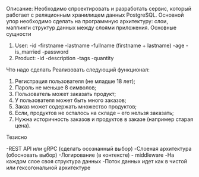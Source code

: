 Описание:
Необходимо спроектировать и разработать сервис, который работает с реляционным
хранилищем данных PostgreSQL.
Основной упор необходимо сделать на программную архитектуру: слои, маппинги
структур данных между слоями приложения.
Основные сущности

1. User:
-id
-firstname
-lastname
-fullname (firstname + lastname)
-age
-is_married
-password
2. Product:
-id
-description
-tags
-quantity

Что надо сделать
Реализовать следующий функционал:
1. Регистрация пользователя (не младше 18 лет);
2. Пароль не меньше 8 символов;
3. Пользователь может заказать продукт;
4. У пользователя может быть много заказов;
5. Заказ может содержать множество продуктов;
6. Если, продуктов не осталось на складе – его нельзя заказать;
7. Нужна историчность заказов и продуктов в заказе (например старая цена).

Тезисно

-REST API или gRPC (сделать осознанный выбор)
-Слоеная архитектура (обосновать выбор)
-Логирование (в контексте) - middleware
-На каждом слое своя структура данных
-Поток данных идет как в чистой или гексогональной архитектуре

